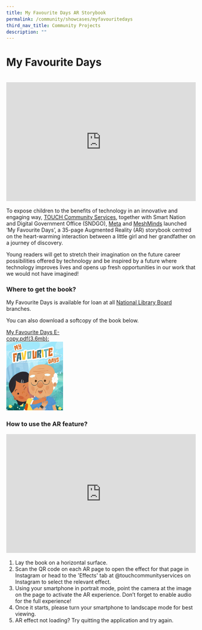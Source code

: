 ```yaml
---
title: My Favourite Days AR Storybook
permalink: /community/showcases/myfavouritedays
third_nav_title: Community Projects
description: ""
---
```


# My Favourite Days

<br>

<iframe width="100%" height="315" src="https://www.youtube.com/embed/VaK-uBHM-0I" title="YouTube video player" frameborder="0" allow="accelerometer; autoplay; clipboard-write; encrypted-media; gyroscope; picture-in-picture" allowfullscreen></iframe>

To expose children to the benefits of technology in an innovative and engaging way, [TOUCH Community Services](https://www.touch.org.sg/), together with Smart Nation and Digital Government Office (SNDGO), [Meta](https://about.facebook.com/meta/) and [MeshMinds](https://www.meshminds.com/) launched ‘My Favourite Days’, a 35-page Augmented Reality (AR) storybook centred on the heart-warming interaction between a little girl and her grandfather on a journey of discovery.

Young readers will get to stretch their imagination on the future career possibilities offered by technology and be inspired by a future where technology improves lives and opens up fresh opportunities in our work that we would not have imagined!



### Where to get the book?

My Favourite Days is available for loan at all [National Library Board](https://www.nlb.gov.sg/) branches.

You can also download a softcopy of the book below.

<div style="width:30%"> 
 <a href="/files/abt-smart-nation/SGD Framework For Action.pdf">My Favourite Days E-copy.pdf(3.6mb):<img src="/images/community/My-Favourite-Days-Cover.jpg"></a>
</div>



### How to use the AR feature?

<iframe width="100%" height="315" src="https://www.youtube.com/embed/AT1Ww61KGb4" title="YouTube video player" frameborder="0" allow="accelerometer; autoplay; clipboard-write; encrypted-media; gyroscope; picture-in-picture" allowfullscreen></iframe>

1. Lay the book on a horizontal surface.<br>
2. Scan the QR code on each AR page to open the effect for that page in Instagram or head to the 'Effects' tab at @touchcommunityservices on Instagram to select the relevant effect.<br>
3. Using your smartphone in portrait mode, point the camera at the image on the page to activate the AR experience. Don’t forget to enable audio for the full experience!<br>
4. Once it starts, please turn your smartphone to landscape mode for best viewing.<br>
5. AR effect not loading? Try quitting the application and try again.